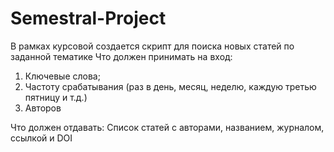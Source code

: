 # Semestral-Project
В рамках курсовой создается скрипт для поиска новых статей по заданной тематике
Что должен принимать на вход:
1. Ключевые слова;
2. Частоту срабатывания (раз в день, месяц, неделю, каждую третью пятницу и т.д.)
3. Авторов

Что должен отдавать:
Список статей с авторами, названием, журналом, ссылкой и DOI
